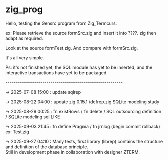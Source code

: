 # zig_prog
Hello,
testing the Gensrc program from Zig_Termcurs.

ex:
Please retrieve the source formSrc.zig and insert it into ????. zig then adapt as required.

Look at the source formTest.zig.
And compare with formSrc.zig.

It's all very simple.

Ps: it's not finished yet, the SQL module has yet to be inserted, and the interactive transactions have yet to be packaged.
  
  
**---------------------------------------------------------**<BR/>

→ 2025-07-08 15:00 : update sqlrep  <BR/>

→ 2025-08-22 04:00 : update zig 0.15.1  /defrep.zig   SQLite modeling study <BR/>

→ 2025-08-29 00:25 : fn existRows / fn delete / SQL outsourcing definition /  SQLite modeling sql
 LIKE <BR/>

→ 2025-09-03 21:45 : fn  define Pragma   /  fn jrnlog (begin commit rollback)  ex: Test.zig  
  
→ 2025-09-27 04:10 :  Many tests, first library (librep) contains the structure and definition of the database principle. <BR/>
Still in development phase in collaboration with designer ZTERM. <BR/>

 <BR/>

